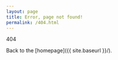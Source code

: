 ```yaml
---
layout: page
title: Error, page not found!
permalink: /404.html
---
```

<div class="msg404">404</div>

Back to the [homepage]({{ site.baseurl }}/).
